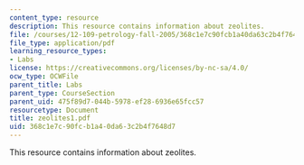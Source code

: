 ```yaml
---
content_type: resource
description: This resource contains information about zeolites.
file: /courses/12-109-petrology-fall-2005/368c1e7c90fcb1a40da63c2b4f7648d7_zeolites1.pdf
file_type: application/pdf
learning_resource_types:
- Labs
license: https://creativecommons.org/licenses/by-nc-sa/4.0/
ocw_type: OCWFile
parent_title: Labs
parent_type: CourseSection
parent_uid: 475f89d7-044b-5978-ef28-6936e65fcc57
resourcetype: Document
title: zeolites1.pdf
uid: 368c1e7c-90fc-b1a4-0da6-3c2b4f7648d7
---
```

This resource contains information about zeolites.